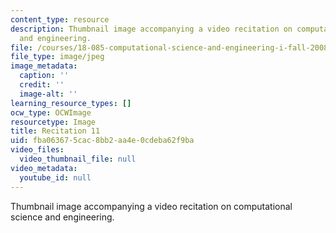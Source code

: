```yaml
---
content_type: resource
description: Thumbnail image accompanying a video recitation on computational science
  and engineering.
file: /courses/18-085-computational-science-and-engineering-i-fall-2008/fba063675cac8bb2aa4e0cdeba62f9ba_r11.jpg
file_type: image/jpeg
image_metadata:
  caption: ''
  credit: ''
  image-alt: ''
learning_resource_types: []
ocw_type: OCWImage
resourcetype: Image
title: Recitation 11
uid: fba06367-5cac-8bb2-aa4e-0cdeba62f9ba
video_files:
  video_thumbnail_file: null
video_metadata:
  youtube_id: null
---
```

Thumbnail image accompanying a video recitation on computational science and engineering.

